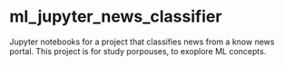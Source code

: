 # ml_jupyter_news_classifier
Jupyter notebooks for a project that classifies news from a know news portal. This project is for study porpouses, to exoplore ML concepts.
